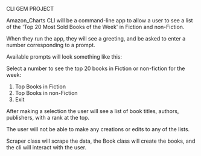 CLI GEM PROJECT 


Amazon_Charts CLI will be a command-line app to allow a user to see a list of the 'Top 20 Most Sold Books of the Week' in Fiction and non-Fiction.

When they run the app, they will see a greeting, and be asked to enter a number corresponding to a prompt. 

Available prompts will look something like this:

Select a number to see the top 20 books in Fiction or non-fiction for the week:

1.	Top Books in Fiction
2.	Top Books in non-Fiction
3.	Exit

After making a selection the user will see a list of book titles, authors, publishers, with a rank at the top.

The user will not be able to make any creations or edits to any of the lists.

Scraper class will scrape the data, the Book class will create the books, and the cli will interact with the user.